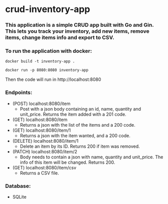 # crud-inventory-app

### This application is a simple CRUD app built with Go and Gin. This lets you track your inventory, add new items, remove items, change items info and export to CSV.

 ### To run the application with docker:
 ```shell
 docker build -t inventory-app .
 ```
 ```shell
 docker run -p 8080:8080 inventory-app
 ```
 Then the code will run in http://localhost:8080

### Endpoints:
- (POST) localhost:8080/item
  - Post with a json body containing an id, name, quantity and unit_price. Returns the item added with a 201 code.
- (GET) localhost:8080/item
  - Returns a json with the list of the items and a 200 code.
- (GET) localhost:8080/item/1
  - Returns a json with the item wanted, and a 200 code.
- (DELETE) localhost:8080/item/1
  - Delete an item by its ID. Returns 200 if item was removed.
- (PATCH) localhost:8080/item/2
  - Body needs to contain a json with name, quantity and unit_price. The info of this item will be changed. Returns 200.
- (GET) localhost:8080/item/csv
  - Returns a CSV file.

### Database:
- SQLite
